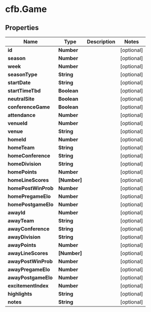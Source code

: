 # cfb.Game

## Properties
Name | Type | Description | Notes
------------ | ------------- | ------------- | -------------
**id** | **Number** |  | [optional] 
**season** | **Number** |  | [optional] 
**week** | **Number** |  | [optional] 
**seasonType** | **String** |  | [optional] 
**startDate** | **String** |  | [optional] 
**startTimeTbd** | **Boolean** |  | [optional] 
**neutralSite** | **Boolean** |  | [optional] 
**conferenceGame** | **Boolean** |  | [optional] 
**attendance** | **Number** |  | [optional] 
**venueId** | **Number** |  | [optional] 
**venue** | **String** |  | [optional] 
**homeId** | **Number** |  | [optional] 
**homeTeam** | **String** |  | [optional] 
**homeConference** | **String** |  | [optional] 
**homeDivision** | **String** |  | [optional] 
**homePoints** | **Number** |  | [optional] 
**homeLineScores** | **[Number]** |  | [optional] 
**homePostWinProb** | **Number** |  | [optional] 
**homePregameElo** | **Number** |  | [optional] 
**homePostgameElo** | **Number** |  | [optional] 
**awayId** | **Number** |  | [optional] 
**awayTeam** | **String** |  | [optional] 
**awayConference** | **String** |  | [optional] 
**awayDivision** | **String** |  | [optional] 
**awayPoints** | **Number** |  | [optional] 
**awayLineScores** | **[Number]** |  | [optional] 
**awayPostWinProb** | **Number** |  | [optional] 
**awayPregameElo** | **Number** |  | [optional] 
**awayPostgameElo** | **Number** |  | [optional] 
**excitementIndex** | **Number** |  | [optional] 
**highlights** | **String** |  | [optional] 
**notes** | **String** |  | [optional] 


